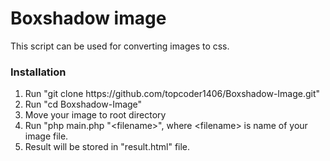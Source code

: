 <h1>Boxshadow image</h1>
<p>This script can be used for converting images to css.</p>
<h3>Installation</h3>
<ol>
    <li>Run "git clone https://github.com/topcoder1406/Boxshadow-Image.git"</li>
    <li>Run "cd Boxshadow-Image"</li>
    <li>Move your image to root directory</li>
    <li>Run "php main.php "&lt;filename&gt;", where &lt;filename&gt; is name of your image file.</li>
    <li>Result will be stored in "result.html" file.</li>
</ol>